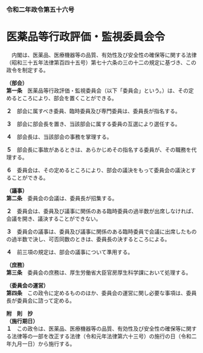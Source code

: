 ### 令和二年政令第五十六号  
# 医薬品等行政評価・監視委員会令  
　内閣は、医薬品、医療機器等の品質、有効性及び安全性の確保等に関する法律（昭和三十五年法律第百四十五号）第七十六条の三の十二の規定に基づき、この政令を制定する。  
  
**（部会）**  
**第一条**　医薬品等行政評価・監視委員会（以下「委員会」という。）は、その定めるところにより、部会を置くことができる。  
  
**２**　部会に属すべき委員、臨時委員及び専門委員は、委員長が指名する。  
  
**３**　部会に部会長を置き、当該部会に属する委員の互選により選任する。  
  
**４**　部会長は、当該部会の事務を掌理する。  
  
**５**　部会長に事故があるときは、あらかじめその指名する委員が、その職務を代理する。  
  
**６**　委員会は、その定めるところにより、部会の議決をもって委員会の議決とすることができる。  
  
**（議事）**  
**第二条**　委員会の会議は、委員長が招集する。  
  
**２**　委員会は、委員及び議事に関係のある臨時委員の過半数が出席しなければ、会議を開き、議決することができない。  
  
**３**　委員会の議事は、委員及び議事に関係のある臨時委員で会議に出席したものの過半数で決し、可否同数のときは、委員長の決するところによる。  
  
**４**　前三項の規定は、部会の議事について準用する。  
  
**（庶務）**  
**第三条**　委員会の庶務は、厚生労働省大臣官房厚生科学課において処理する。  
  
**（委員会の運営）**  
**第四条**　この政令に定めるもののほか、委員会の運営に関し必要な事項は、委員長が委員会に諮って定める。  
  
**附　則　抄**  
**（施行期日）**  
**１**　この政令は、医薬品、医療機器等の品質、有効性及び安全性の確保等に関する法律等の一部を改正する法律（令和元年法律第六十三号）の施行の日（令和二年九月一日）から施行する。  
  
